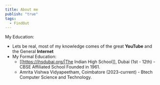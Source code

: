 ```yaml
---
title: About me
publish: "true"
tags:
  - FindOut
---
```

My Education:
- Lets be real, most of my knowledge comes of the great **YouTube** and the General **Internet**
- My Formal Education:
	- [[https://ihsdubai.org/|The Indian High School]], Dubai (1st - 12th) - CBSE Affiliated School Founded in 1961.
	- Amrita Vishwa Vidyapeetham, Coimbatore (2023-current) - Btech Computer Science and Technology.

